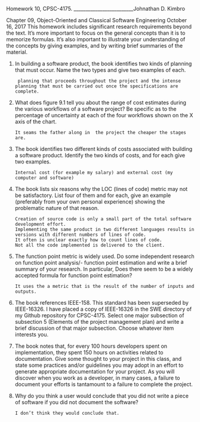 Homework 10, CPSC-4175. _________________________Johnathan D. Kimbro

Chapter 09, Object-Oriented and Classical Software Engineering October 16, 2017
This homework includes significant research requirements beyond the text. It’s more important to focus on the general concepts than it is to memorize formulas. It’s also important to illustrate your understanding of the concepts by giving examples, and by writing brief summaries of the material.

1.	In building a software product, the book identifies two kinds of planning that must occur. Name the two types and give two examples of each.

		 planning that proceeds throughout the project and the intense planning that must be carried out once the specifications are complete.

2.	What does figure 9.1 tell you about the range of cost estimates during the various workflows of a software project? Be specific as to the percentage of uncertainty at each of the four workflows shown on the X axis of the chart.

		It seams the father along in  the project the cheaper the stages are.


3.	The book identifies two different kinds of costs associated with building a software product. Identify the two kinds of costs, and for each give two examples.

		Internal cost (for example my salary) and external cost (my computer and software) 

4.	The book lists six reasons why the LOC (lines of code) metric may not be satisfactory. List four of them and for each, give an example (preferably from your own personal experience) showing the problematic nature of that reason.

		Creation of source code is only a small part of the total software development effort.
		Implementing the same product in two different languages results in versions with dif­ferent numbers of lines of code.
		It often is unclear exactly how to count lines of code.
		Not all the code implemented is delivered to the client.

5.	The function point metric is widely used. Do some independent research on function point analysis/- function point estimation and write a brief summary of your research. In particular, Does there seem to be a widely accepted formula for function point estimation?

		It uses the a metric that is the result of the number of inputs and outputs.

6.	The book references IEEE-158. This standard has been superseded by IEEE-16326. I have placed a copy of IEEE-16326 in the SWE directory of my Github repository for CPSC-4175. Select one major subsection of subsection 5 (Elements of the project management plan) and write a brief discussion of that major subsection. Choose whatever item interests you.


7.	The book notes that, for every 100 hours developers spent on implementation, they spent 150 hours on activities related to documentation. Give some thought to your project in this class, and state some practices and/or guidelines you may adopt in an effort to generate appropriate documentation for your project. As you will discover when you work as a developer, in many cases, a failure to document your efforts is tantamount to a failure to complete the project.

8.	Why do you think a user would conclude that you did not write a piece of software if you did not document the software?

		I don’t think they would conclude that.

